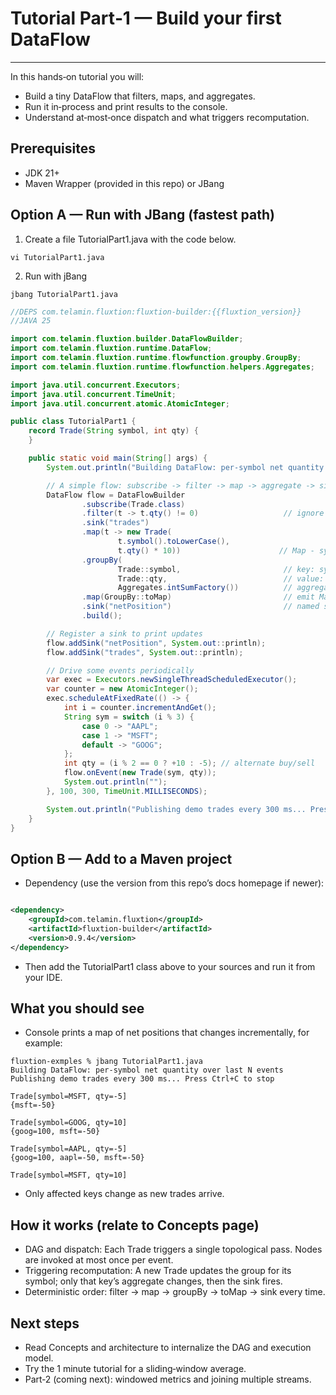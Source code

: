 # Tutorial Part‑1 — Build your first DataFlow
---

In this hands‑on tutorial you will:

- Build a tiny DataFlow that filters, maps, and aggregates.
- Run it in‑process and print results to the console.
- Understand at‑most‑once dispatch and what triggers recomputation.

## Prerequisites

- JDK 21+
- Maven Wrapper (provided in this repo) or JBang

## Option A — Run with JBang (fastest path)

1. Create a file TutorialPart1.java with the code below.

```console
vi TutorialPart1.java
```
2. Run with jBang

```console 
jbang TutorialPart1.java 
```

```java
//DEPS com.telamin.fluxtion:fluxtion-builder:{{fluxtion_version}}
//JAVA 25

import com.telamin.fluxtion.builder.DataFlowBuilder;
import com.telamin.fluxtion.runtime.DataFlow;
import com.telamin.fluxtion.runtime.flowfunction.groupby.GroupBy;
import com.telamin.fluxtion.runtime.flowfunction.helpers.Aggregates;

import java.util.concurrent.Executors;
import java.util.concurrent.TimeUnit;
import java.util.concurrent.atomic.AtomicInteger;

public class TutorialPart1 {
    record Trade(String symbol, int qty) {
    }

    public static void main(String[] args) {
        System.out.println("Building DataFlow: per-symbol net quantity over last N events");

        // A simple flow: subscribe -> filter -> map -> aggregate -> sink
        DataFlow flow = DataFlowBuilder
                .subscribe(Trade.class)
                .filter(t -> t.qty() != 0)                   // ignore zero-qty noise
                .sink("trades")
                .map(t -> new Trade(
                        t.symbol().toLowerCase(), 
                        t.qty() * 10))                      // Map - symbol, qty
                .groupBy(
                        Trade::symbol,                       // key: symbol
                        Trade::qty,                          // value: qty
                        Aggregates.intSumFactory())          // aggregator: running sum per key
                .map(GroupBy::toMap)                         // emit Map<symbol, Integer>
                .sink("netPosition")                         // named sink
                .build();

        // Register a sink to print updates
        flow.addSink("netPosition", System.out::println);
        flow.addSink("trades", System.out::println);

        // Drive some events periodically
        var exec = Executors.newSingleThreadScheduledExecutor();
        var counter = new AtomicInteger();
        exec.scheduleAtFixedRate(() -> {
            int i = counter.incrementAndGet();
            String sym = switch (i % 3) {
                case 0 -> "AAPL";
                case 1 -> "MSFT";
                default -> "GOOG";
            };
            int qty = (i % 2 == 0 ? +10 : -5); // alternate buy/sell
            flow.onEvent(new Trade(sym, qty));
            System.out.println("");
        }, 100, 300, TimeUnit.MILLISECONDS);

        System.out.println("Publishing demo trades every 300 ms... Press Ctrl+C to stop\n");
    }
}
```

## Option B — Add to a Maven project

- Dependency (use the version from this repo’s docs homepage if newer):

```xml

<dependency>
    <groupId>com.telamin.fluxtion</groupId>
    <artifactId>fluxtion-builder</artifactId>
    <version>0.9.4</version>
</dependency>
```

- Then add the TutorialPart1 class above to your sources and run it from your IDE.

## What you should see

- Console prints a map of net positions that changes incrementally, for example:
```console
fluxtion-exmples % jbang TutorialPart1.java
Building DataFlow: per-symbol net quantity over last N events
Publishing demo trades every 300 ms... Press Ctrl+C to stop

Trade[symbol=MSFT, qty=-5]
{msft=-50}

Trade[symbol=GOOG, qty=10]
{goog=100, msft=-50}

Trade[symbol=AAPL, qty=-5]
{goog=100, aapl=-50, msft=-50}

Trade[symbol=MSFT, qty=10]
```

- Only affected keys change as new trades arrive.

## How it works (relate to Concepts page)

- DAG and dispatch: Each Trade triggers a single topological pass. Nodes are invoked at most once per event.
- Triggering recomputation: A new Trade updates the group for its symbol; only that key’s aggregate changes, then the
  sink fires.
- Deterministic order: filter → map → groupBy → toMap → sink every time.

## Next steps

- Read Concepts and architecture to internalize the DAG and execution model.
- Try the 1 minute tutorial for a sliding‑window average.
- Part‑2 (coming next): windowed metrics and joining multiple streams.

